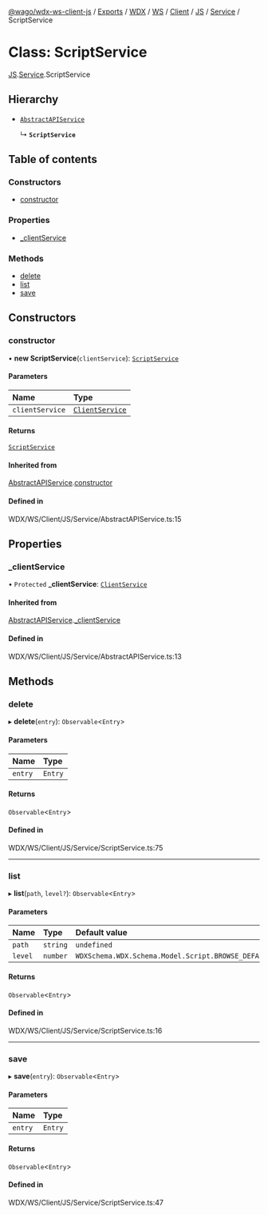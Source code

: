 [@wago/wdx-ws-client-js](../README.md) / [Exports](../modules.md) / [WDX](../modules/WDX.md) / [WS](../modules/WDX.WS.md) / [Client](../modules/WDX.WS.Client.md) / [JS](../modules/WDX.WS.Client.JS.md) / [Service](../modules/WDX.WS.Client.JS.Service.md) / ScriptService

# Class: ScriptService

[JS](../modules/WDX.WS.Client.JS.md).[Service](../modules/WDX.WS.Client.JS.Service.md).ScriptService

## Hierarchy

- [`AbstractAPIService`](WDX.WS.Client.JS.Service.AbstractAPIService.md)

  ↳ **`ScriptService`**

## Table of contents

### Constructors

- [constructor](WDX.WS.Client.JS.Service.ScriptService.md#constructor)

### Properties

- [\_clientService](WDX.WS.Client.JS.Service.ScriptService.md#_clientservice)

### Methods

- [delete](WDX.WS.Client.JS.Service.ScriptService.md#delete)
- [list](WDX.WS.Client.JS.Service.ScriptService.md#list)
- [save](WDX.WS.Client.JS.Service.ScriptService.md#save)

## Constructors

### constructor

• **new ScriptService**(`clientService`): [`ScriptService`](WDX.WS.Client.JS.Service.ScriptService.md)

#### Parameters

| Name | Type |
| :------ | :------ |
| `clientService` | [`ClientService`](WDX.WS.Client.JS.Service.ClientService.md) |

#### Returns

[`ScriptService`](WDX.WS.Client.JS.Service.ScriptService.md)

#### Inherited from

[AbstractAPIService](WDX.WS.Client.JS.Service.AbstractAPIService.md).[constructor](WDX.WS.Client.JS.Service.AbstractAPIService.md#constructor)

#### Defined in

WDX/WS/Client/JS/Service/AbstractAPIService.ts:15

## Properties

### \_clientService

• `Protected` **\_clientService**: [`ClientService`](WDX.WS.Client.JS.Service.ClientService.md)

#### Inherited from

[AbstractAPIService](WDX.WS.Client.JS.Service.AbstractAPIService.md).[_clientService](WDX.WS.Client.JS.Service.AbstractAPIService.md#_clientservice)

#### Defined in

WDX/WS/Client/JS/Service/AbstractAPIService.ts:13

## Methods

### delete

▸ **delete**(`entry`): `Observable`\<`Entry`\>

#### Parameters

| Name | Type |
| :------ | :------ |
| `entry` | `Entry` |

#### Returns

`Observable`\<`Entry`\>

#### Defined in

WDX/WS/Client/JS/Service/ScriptService.ts:75

___

### list

▸ **list**(`path`, `level?`): `Observable`\<`Entry`\>

#### Parameters

| Name | Type | Default value |
| :------ | :------ | :------ |
| `path` | `string` | `undefined` |
| `level` | `number` | `WDXSchema.WDX.Schema.Model.Script.BROWSE_DEFAULT_LEVEL` |

#### Returns

`Observable`\<`Entry`\>

#### Defined in

WDX/WS/Client/JS/Service/ScriptService.ts:16

___

### save

▸ **save**(`entry`): `Observable`\<`Entry`\>

#### Parameters

| Name | Type |
| :------ | :------ |
| `entry` | `Entry` |

#### Returns

`Observable`\<`Entry`\>

#### Defined in

WDX/WS/Client/JS/Service/ScriptService.ts:47
